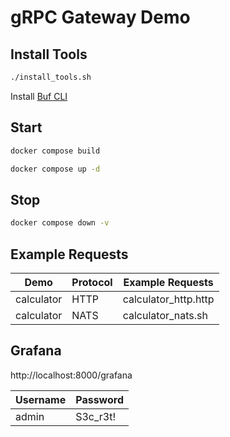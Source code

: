 # gRPC Gateway Demo

## Install Tools

```bash
./install_tools.sh
```

Install [Buf CLI](https://buf.build/docs/installation/)

## Start

```bash
docker compose build
```

```bash
docker compose up -d
```

## Stop

```bash
docker compose down -v
```

## Example Requests

| Demo       | Protocol | Example Requests     |
| ---------- | -------- | -------------------- |
| calculator | HTTP     | calculator_http.http |
| calculator | NATS     | calculator_nats.sh   |

## Grafana

http://localhost:8000/grafana

| Username | Password |
| -------- | -------- |
| admin    | S3c_r3t! |
